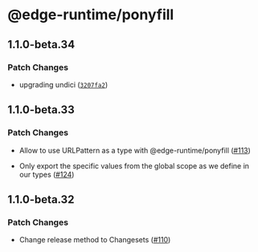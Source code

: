 # @edge-runtime/ponyfill

## 1.1.0-beta.34

### Patch Changes

- upgrading undici ([`3207fa2`](https://github.com/vercel/edge-runtime/commit/3207fa224783fecc70ac63aef4cd49a8404ecbc0))

## 1.1.0-beta.33

### Patch Changes

- Allow to use URLPattern as a type with @edge-runtime/ponyfill ([#113](https://github.com/vercel/edge-runtime/pull/113))

* Only export the specific values from the global scope as we define in our types ([#124](https://github.com/vercel/edge-runtime/pull/124))

## 1.1.0-beta.32

### Patch Changes

- Change release method to Changesets ([#110](https://github.com/vercel/edge-runtime/pull/110))

